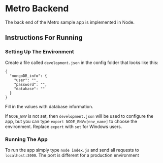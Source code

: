 # Metro Backend

The back end of the Metro sample app is implemented in Node.

## Instructions For Running

### Setting Up The Environment

Create a file called `development.json` in the config folder that looks like this:
```
{
  "mongoDB_info": {
    "user": "",
    "password": "",
    "database": ""
  }
}
```
Fill in the values with database information.    

If `NODE_ENV` is not set, then `development.json` will be used to configure the app,
but you can type `export NODE_ENV=[env_name]` to choose the environment. Replace
`export` with `set` for Windows users.

### Running The App

To run the app simply type `node index.js` and send all requests
to `localhost:3000`. The port is different for a production environment